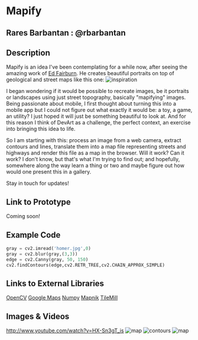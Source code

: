 # Mapify

## Rares Barbantan : @rbarbantan

## Description
Mapify is an idea I've been contemplating for a while now, after seeing the amazing work of [Ed Fairburn](http://edfairburn.com/). He creates beautiful portraits on top of geological and street maps like this one:
![inspiration](../project_images/inspiration.jpg)

I began wondering if it would be possible to recreate images, be it portraits or landscapes using just street topography, basically "mapifying" images. Being passionate about mobile, I first thought about turning this into a mobile app but I could not figure out what exactly it would be: a toy, a game, an utility?
I just hoped it will just be something beautiful to look at. And for this reason I think of DevArt as a challenge, the perfect context, an exercise into bringing this idea to life.

So I am starting with this: process an image from a web camera, extract contours and lines, translate them into a map file representing streets and highways and render this file as a map in the browser. Will it work? Can it work? I don't know, but that's what I'm trying to find out; and hopefully, somewhere along the way learn a thing or two and maybe figure out how would one present this in a gallery.

Stay in touch for updates!


## Link to Prototype
Coming soon!

## Example Code

```python
gray = cv2.imread('homer.jpg',0)
gray = cv2.blur(gray,(3,3))
edge = cv2.Canny(gray, 50, 150)
cv2.findContours(edge,cv2.RETR_TREE,cv2.CHAIN_APPROX_SIMPLE)
```

## Links to External Libraries
[OpenCV](http://opencv.org/)
[Google Maps](https://developers.google.com/maps/documentation/javascript/)
[Numpy](http://www.numpy.org/)
[Mapnik](http://mapnik.org/)
[TileMill](https://www.mapbox.com/tilemill/)

## Images & Videos
http://www.youtube.com/watch?v=HX-Sn3gT_is
![map](../project_images/map_homer_1.jpg "map")
![contours](../project_images/traced_einstein_1.jpg "contours")
![map](../project_images/map_einstein_1.jpg "map")